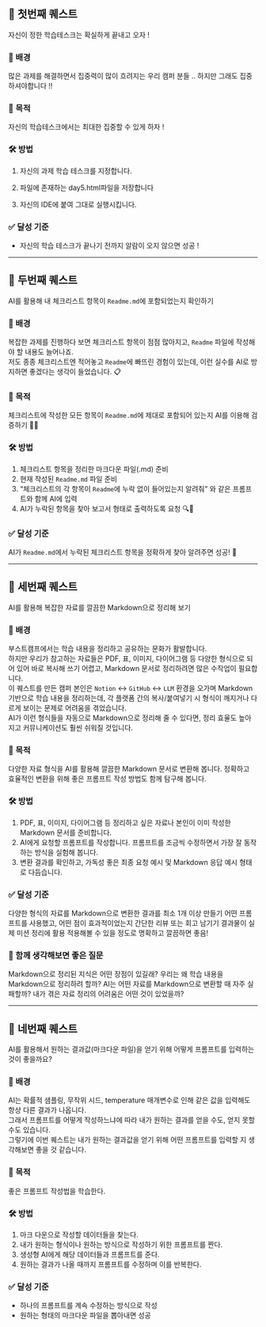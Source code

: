 ## 🎯 첫번째 퀘스트
자신이 정한 학습테스크는 확실하게 끝내고 오자 !

### 🧠 배경
많은 과제를 해결하면서 집중력이 많이 흐려지는 우리 캠퍼 분들 .. 하지만 그래도 집중하셔야합니다 !!

### 🎯 목적
자신의 학습테스크에서는 최대한 집중할 수 있게 하자 !

### 🛠️ 방법   
1. 자신의 과제 학습 테스크를 지정합니다.

2. 파일에 존재하는 day5.html파일을 저장합니다

3. 자신의 IDE에 붙여 그대로 실행시킵니다.

### ✅ 달성 기준
* 자신의 학습 테스크가 끝나기 전까지 알람이 오지 않으면 성공 !

---

## 🎯 두번째 퀘스트
AI를 활용해 내 체크리스트 항목이 `Readme.md`에 포함되었는지 확인하기

### 🧠 배경
복잡한 과제를 진행하다 보면 체크리스트 항목이 점점 많아지고, `Readme` 파일에 작성해야 할 내용도 늘어나죠.  
저도 종종 체크리스트엔 적어놓고 `Readme`에 빠뜨린 경험이 있는데, 이런 실수를 AI로 방지하면 좋겠다는 생각이 들었습니다. 📋

### 🎯 목적
체크리스트에 작성한 모든 항목이 `Readme.md`에 제대로 포함되어 있는지 AI를 이용해 검증하기 🤖✅

### 🛠️ 방법
1. 체크리스트 항목을 정리한 마크다운 파일(.md) 준비
2. 현재 작성된 `Readme.md` 파일 준비
3. “체크리스트의 각 항목이 `Readme`에 누락 없이 들어있는지 알려줘” 와 같은 프롬프트와 함께 AI에 입력
4. AI가 누락된 항목을 찾아 보고서 형태로 출력하도록 요청 🔍💬

### ✅ 달성 기준
AI가 `Readme.md`에서 누락된 체크리스트 항목을 정확하게 찾아 알려주면 성공! 🎉

---

## 🎯 세번째 퀘스트
AI를 활용해 복잡한 자료를 깔끔한 Markdown으로 정리해 보기

### 🧠 배경
부스트캠프에서는 학습 내용을 정리하고 공유하는 문화가 활발합니다.  
하지만 우리가 참고하는 자료들은 PDF, 표, 이미지, 다이어그램 등 다양한 형식으로 되어 있어 바로 복사해 쓰기 어렵고, Markdown 문서로 정리하려면 많은 수작업이 필요합니다.  
이 퀘스트를 만든 캠퍼 본인은 `Notion` ↔ `GitHub` ↔ `LLM` 환경을 오가며 Markdown 기반으로 학습 내용을 정리하는데, 각 플랫폼 간의 복사/붙여넣기 시 형식이 깨지거나 다르게 보이는 문제로 어려움을 겪었습니다.  
AI가 이런 형식들을 자동으로 Markdown으로 정리해 줄 수 있다면, 정리 효율도 높아지고 커뮤니케이션도 훨씬 쉬워질 것입니다.

### 🎯 목적
다양한 자료 형식을 AI를 활용해 깔끔한 Markdown 문서로 변환해 봅니다.
정확하고 효율적인 변환을 위해 좋은 프롬프트 작성 방법도 함께 탐구해 봅니다.

### 🛠️ 방법
1. PDF, 표, 이미지, 다이어그램 등 정리하고 싶은 자료나 본인이 이미 작성한 Markdown 문서를 준비합니다.
2. AI에게 요청할 프롬프트를 작성합니다. 프롬프트를 조금씩 수정하면서 가장 잘 동작하는 방식을 실험해 봅니다.
3. 변환 결과를 확인하고, 가독성 좋은 최종 요청 예시 및 Markdown 응답 예시 형태로 다듬습니다.

### ✅ 달성 기준
다양한 형식의 자료를 Markdown으로 변환한 결과를 최소 1개 이상 만들기
어떤 프롬프트를 사용했고, 어떤 점이 효과적이었는지 간단한 리뷰 또는 회고 남기기
결과물이 실제 미션 정리에 활용 적용해볼 수 있을 정도로 명확하고 깔끔하면 좋음!

### 💬 함께 생각해보면 좋은 질문
Markdown으로 정리된 지식은 어떤 장점이 있길래? 우리는 왜 학습 내용을 Markdown으로 정리하려 할까?
AI는 어떤 자료를 Markdown으로 변환할 때 자주 실패할까?
내가 겪은 자료 정리의 어려움은 어떤 것이 있었을까?

---

## 🎯 네번째 퀘스트
AI를 활용해서 원하는 결과값(마크다운 파일)을 얻기 위해 어떻게 프롬프트를 입력하는 것이 좋을까요?

### 🧠 배경
AI는 확률적 샘플링, 무작위 시드, temperature 매개변수로 인해 같은 값을 입력해도 항상 다른 결과가 나옵니다.  
그래서 프롬프트를 어떻게 작성하느냐에 따라 내가 원하는 결과를 얻을 수도, 얻지 못할 수도 있습니다.  
그렇기에 이번 퀘스트는 내가 원하는 결과값을 얻기 위해 어떤 프롬프트를 입력할 지 생각해보면 좋을 것 같습니다.

### 🎯 목적
좋은 프롬프트 작성법을 학습한다.

### 🛠️ 방법

1. 마크 다운으로 작성할 데이터들을 찾는다.
2. 내가 원하는 형식이나 원하는 방식으로 작성하기 위한 프롬프트를 짠다.
3. 생성형 AI에게 해당 데이터들과 프롬프트를 준다.
4. 원하는 결과가 나올 때까지 프롬프트를 수정하며 이를 반복한다.

### ✅ 달성 기준

- 하나의 프롬프트를 계속 수정하는 방식으로 작성
- 원하는 형태의 마크다운 파일을 뽑아내면 성공
